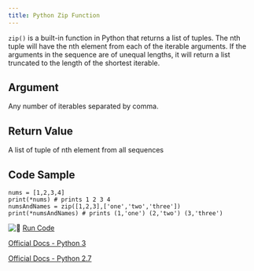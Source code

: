 ```yaml
---
title: Python Zip Function
---
```

`zip()` is a built-in function in Python that returns a list of tuples. The nth tuple will have the nth element from each of the iterable arguments. If the arguments in the sequence are of unequal lengths, it will return a list truncated to the length of the shortest iterable.

## Argument

Any number of iterables separated by comma.

## Return Value

A list of tuple of nth element from all sequences

## Code Sample

    nums = [1,2,3,4]
    print(*nums) # prints 1 2 3 4
    numsAndNames = zip([1,2,3],['one','two','three'])
    print(*numsAndNames) # prints (1,'one') (2,'two') (3,'three')

![:rocket:](//forum.freecodecamp.com/images/emoji/emoji_one/rocket.png?v=2 ":rocket:") <a href='https://repl.it/CL8k/0' target='_blank' rel='nofollow'>Run Code</a>

<a href='https://docs.python.org/3.3/library/functions.html#zip' target='_blank' rel='nofollow'>Official Docs - Python 3</a>

<a href='https://docs.python.org/2/library/functions.html#zip' target='_blank' rel='nofollow'>Official Docs - Python 2.7</a>